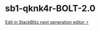 # sb1-qknk4r-BOLT-2.0

[Edit in StackBlitz next generation editor ⚡️](https://stackblitz.com/~/github.com/AstroSpeed/sb1-qknk4r-BOLT-2.0)